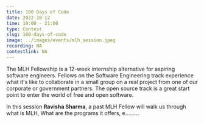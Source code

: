 ```yaml
---
title: 100 Days of Code
date: 2022-10-12
time: 19:00 - 21:00
type: Contest
slug: 100-days-of-code
image: ../images/events/mlh_session.jpeg
recording: NA
contestlink: NA
---
```


The MLH Fellowship is a 12-week internship alternative for aspiring software engineers. Fellows on the Software Engineering track experience what it's like to collaborate in a small group on a real project from one of our corporate or government partners. The open source track is a great start point to enter the world of free and open software.

In this session **Ravisha Sharma**, a past MLH Fellow will walk us through what is MLH, What are the programs it offers, e.........
